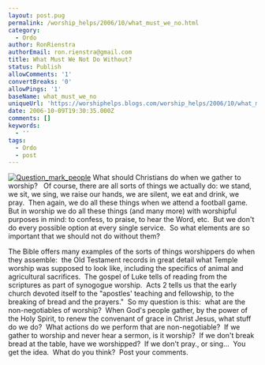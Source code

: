 ```yaml
---
layout: post.pug
permalink: /worship_helps/2006/10/what_must_we_no.html 
category:
  - Ordo
author: RonRienstra
authorEmail: ron.rienstra@gmail.com
title: What Must We Not Do Without?
status: Publish
allowComments: '1'
convertBreaks: '0'
allowPings: '1'
baseName: what_must_we_no
uniqueUrl: 'https://worshiphelps.blogs.com/worship_helps/2006/10/what_must_we_no.html '
date: 2006-10-09T19:30:35.000Z
comments: []
keywords:
  - ''
tags:
  - Ordo
  - post
---
```

[![Question_mark_people](https://worshiphelps.blogs.com/worship_helps/images/question_mark_people.jpg "Question_mark_people")](http://worshiphelps.blogs.com/.shared/image.html?/photos/uncategorized/question_mark_people.jpg) What should Christians do when we gather to worship?   Of course, there are all sorts of things we actually do: we stand, we sit, we sing, we raise our hands, we are silent, we eat and drink, we pray.  Then again, we do all these things when we attend a football game.  But in worship we do all these things (and many more) with worshipful purposes in mind: to confess, to praise, to hear the Word, etc.  But we don't do every possible option at every single service.  So what elements are so important that we should not do without them?

The Bible offers many examples of the sorts of things worshippers do when they assemble:  the Old Testament records in great detail what Temple worship was supposed to look like, including the specifics of animal and agricultural sacrifices.  The gospel of Luke tells of reading from the scriptures as part of synogogue worship.  Acts 2 tells us that the early church devoted itself to the "apostles' teaching and fellowship, to the breaking of bread and the prayers."  So my question is this:  what are the non-negotiables of worship?  When God's people gather, by the power of the Holy Spirit, to renew the convenant of grace in Christ Jesus, what stuff do we do?  What actions do we perform that are non-negotiable?  If we gather to worship and never hear a sermon, is it worship?  If we don't break bread at the table, have we worshipped?  If we don't pray., or sing...  You get the idea.  What do you think?  Post your comments.
